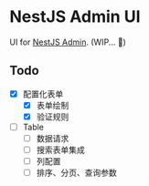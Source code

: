 # NestJS Admin UI

UI for [NestJS Admin](https://github.com/zb81/nestjs-admin). (WIP... 🧱)

## Todo

- [x] 配置化表单
  - [x] 表单绘制
  - [x] 验证规则
- [ ] Table
  - [ ] 数据请求
  - [ ] 搜索表单集成
  - [ ] 列配置
  - [ ] 排序、分页、查询参数
